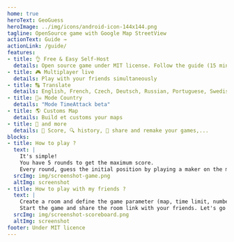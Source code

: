 ```yaml
---
home: true
heroText: GeoGuess
heroImage: ../img/icons/android-icon-144x144.png
tagline: OpenSource game with Google Map StreetView  
actionText: Guide →
actionLink: /guide/
features:
- title: 👌 Free & Easy Self-Host
  details: Open source game under MIT license. Follow the guide (15 min) 
- title: 🎮 Multiplayer live
  details: Play with your friends simultaneously
- title: 🔠 Translate
  details: English, French, Czech, Deutsch, Russian, Portuguese, Swedish ...
- title: 🏴‍☠️ Mode Country
  details: "Mode TimeAttack beta" 
- title: 🌎 Customs Map
  details: Build et customs your maps
- title: 🐙 and more
  details: 🥇 Score, 🔍 history, 🔗 share and remake your games,...
blocks:
- title: How to play ?
  text: |
    It's simple!
    You have 5 rounds to get the maximum score.
    Every round, guess the initial position by playing a maker on the map.
  srcImg: img/screenshot-game.png
  altImg: screenshot
- title: How to play with my friends ?
  text: |
    Create a room and define the game parameter (map, time limit, number of players).
    Start the game and share the room link with your friends. Let's go !!! 🚗💨
  srcImg: img/screenshot-scoreboard.png
  altImg: screenshot  
footer: Under MIT licence
---
```



<!--imageSocial"https://geoguess.games/img/social.jpg"-->